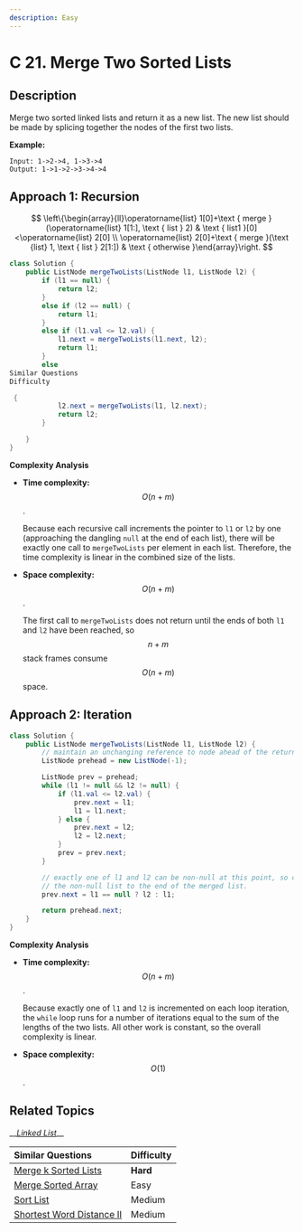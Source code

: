 ```yaml
---
description: Easy
---
```


# C 21. Merge Two Sorted Lists

## Description

Merge two sorted linked lists and return it as a new list. The new list should be made by splicing together the nodes of the first two lists.

**Example:**

```text
Input: 1->2->4, 1->3->4
Output: 1->1->2->3->4->4
```

## Approach 1: Recursion

$$
\left\{\begin{array}{ll}\operatorname{list} 1[0]+\text { merge }(\operatorname{list} 1[1:], \text { list } 2) & \text { list1 }[0]<\operatorname{list} 2[0] \\ \operatorname{list} 2[0]+\text { merge }(\text {list} 1, \text { list } 2[1:]) & \text { otherwise }\end{array}\right.
$$

```java
class Solution {
    public ListNode mergeTwoLists(ListNode l1, ListNode l2) {
        if (l1 == null) {
            return l2;
        }
        else if (l2 == null) {
            return l1;
        }
        else if (l1.val <= l2.val) {
            l1.next = mergeTwoLists(l1.next, l2);
            return l1;
        }
        else
Similar Questions
Difficulty

 {
            l2.next = mergeTwoLists(l1, l2.next);
            return l2;
        }

    }
}
```

**Complexity Analysis**

* **Time complexity:** $$O(n+m)$$.

  Because each recursive call increments the pointer to `l1` or `l2` by one \(approaching the dangling `null` at the end of each list\), there will be exactly one call to `mergeTwoLists` per element in each list. Therefore, the time complexity is linear in the combined size of the lists.

* **Space complexity:** $$O(n+m)$$.

  The first call to `mergeTwoLists` does not return until the ends of both `l1` and `l2` have been reached, so $$n+m$$ stack frames consume $$O(n+m)$$ space.

## Approach 2: Iteration

```java
class Solution {
    public ListNode mergeTwoLists(ListNode l1, ListNode l2) {
        // maintain an unchanging reference to node ahead of the return node.
        ListNode prehead = new ListNode(-1);

        ListNode prev = prehead;
        while (l1 != null && l2 != null) {
            if (l1.val <= l2.val) {
                prev.next = l1;
                l1 = l1.next;
            } else {
                prev.next = l2;
                l2 = l2.next;
            }
            prev = prev.next;
        }

        // exactly one of l1 and l2 can be non-null at this point, so connect
        // the non-null list to the end of the merged list.
        prev.next = l1 == null ? l2 : l1;

        return prehead.next;
    }
}
```

**Complexity Analysis**

* **Time complexity:** $$O(n+m)$$.

  Because exactly one of `l1` and `l2` is incremented on each loop iteration, the `while` loop runs for a number of iterations equal to the sum of the lengths of the two lists. All other work is constant, so the overall complexity is linear.

* **Space complexity:** $$O(1)$$.

## Related Topics

\_\_[_Linked List_](https://leetcode.com/tag/linked-list/)\_\_

| Similar Questions | Difficulty |
| :--- | :--- |
| [Merge k Sorted Lists](a-23.-merge-k-sorted-lists.md) | **Hard** |
| [Merge Sorted Array](88.-merge-sorted-array.md) | Easy |
| [Sort List](../101-200/b-148.-sort-list.md) | Medium |
| [Shortest Word Distance II](../201-300/b-244.-shortest-word-distance-ii.md) | Medium |



